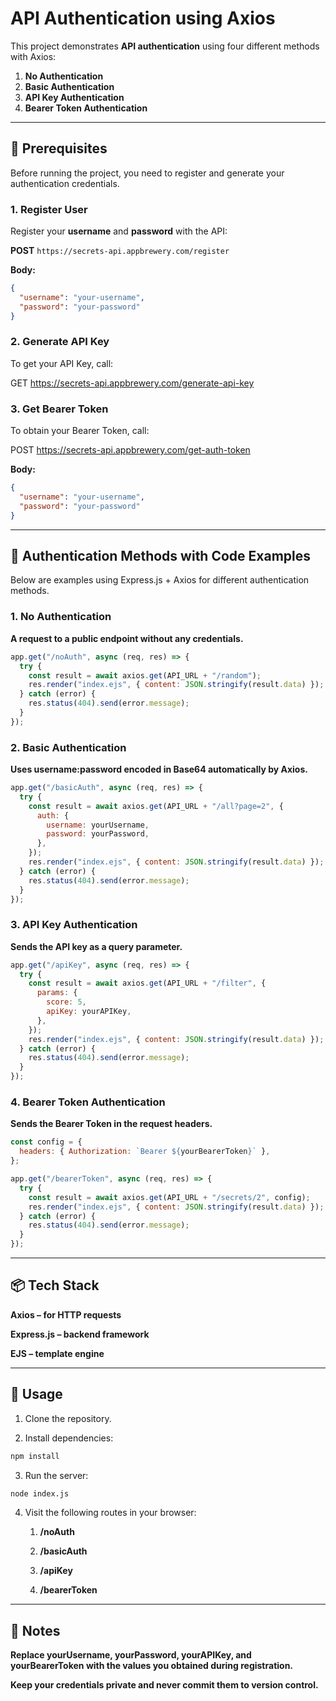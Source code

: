 # API Authentication using Axios

This project demonstrates **API authentication** using four different methods with Axios:

1. **No Authentication**
2. **Basic Authentication**
3. **API Key Authentication**
4. **Bearer Token Authentication**

---

## 🚀 Prerequisites

Before running the project, you need to register and generate your authentication credentials.

### 1. Register User
Register your **username** and **password** with the API:

**POST** `https://secrets-api.appbrewery.com/register`

**Body:**
```json
{
  "username": "your-username",
  "password": "your-password"
}
```

### 2. Generate API Key

To get your API Key, call:

GET https://secrets-api.appbrewery.com/generate-api-key

### 3. Get Bearer Token

To obtain your Bearer Token, call:

POST https://secrets-api.appbrewery.com/get-auth-token

**Body:**
```json
{
  "username": "your-username",
  "password": "your-password"
}
```

---

## 🔑 Authentication Methods with Code Examples

Below are examples using Express.js + Axios for different authentication methods.

### 1. No Authentication

**A request to a public endpoint without any credentials.**

```js
app.get("/noAuth", async (req, res) => {
  try {
    const result = await axios.get(API_URL + "/random");
    res.render("index.ejs", { content: JSON.stringify(result.data) });
  } catch (error) {
    res.status(404).send(error.message);
  }
});
```

### 2. Basic Authentication

**Uses username:password encoded in Base64 automatically by Axios.**
```js
app.get("/basicAuth", async (req, res) => {
  try {
    const result = await axios.get(API_URL + "/all?page=2", {
      auth: {
        username: yourUsername,
        password: yourPassword,
      },
    });
    res.render("index.ejs", { content: JSON.stringify(result.data) });
  } catch (error) {
    res.status(404).send(error.message);
  }
});
```

### 3. API Key Authentication

**Sends the API key as a query parameter.**

```js
app.get("/apiKey", async (req, res) => {
  try {
    const result = await axios.get(API_URL + "/filter", {
      params: {
        score: 5,
        apiKey: yourAPIKey,
      },
    });
    res.render("index.ejs", { content: JSON.stringify(result.data) });
  } catch (error) {
    res.status(404).send(error.message);
  }
});
```

### 4. Bearer Token Authentication

**Sends the Bearer Token in the request headers.**

```js
const config = {
  headers: { Authorization: `Bearer ${yourBearerToken}` },
};

app.get("/bearerToken", async (req, res) => {
  try {
    const result = await axios.get(API_URL + "/secrets/2", config);
    res.render("index.ejs", { content: JSON.stringify(result.data) });
  } catch (error) {
    res.status(404).send(error.message);
  }
});
```
---

## 📦 Tech Stack

**Axios – for HTTP requests**

**Express.js – backend framework**

**EJS – template engine**

---

## 🏃 Usage

1. Clone the repository.

2. Install dependencies:

``` bash
npm install
```

3. Run the server:

```bash
node index.js
```

4. Visit the following routes in your browser:

   1. **/noAuth**

   2. **/basicAuth**

   3. **/apiKey**

   4. **/bearerToken**

---
## 📌 Notes

**Replace yourUsername, yourPassword, yourAPIKey, and yourBearerToken with the values you obtained during registration.**

**Keep your credentials private and never commit them to version control.**